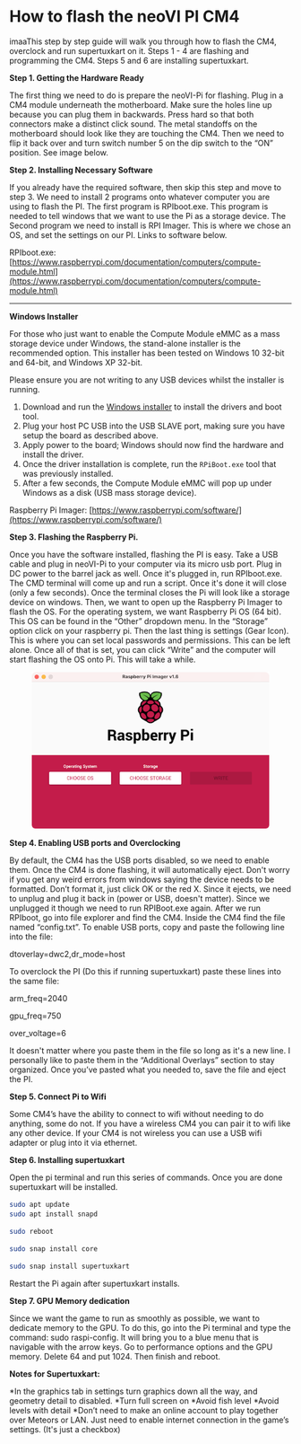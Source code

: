# How to flash the neoVI PI CM4

imaaThis step by step guide will walk you through how to flash the CM4, overclock and run supertuxkart on it. Steps 1 - 4 are flashing and programming the CM4. Steps 5 and 6 are installing supertuxkart.

**Step 1. Getting the Hardware Ready**

The first thing we need to do is prepare the neoVI-Pi for flashing. Plug in a CM4 module underneath the motherboard. Make sure the holes line up because you can plug them in backwards. Press hard so that both connectors make a distinct click sound. The metal standoffs on the motherboard should look like they are touching the CM4. Then we need to flip it back over and turn switch number 5 on the dip switch to the “ON” position. See image below.

**Step 2. Installing Necessary Software**

If you already have the required software, then skip this step and move to step 3. We need to install 2 programs onto whatever computer you are using to flash the PI. The first program is RPIboot.exe. This program is needed to tell windows that we want to use the Pi as a storage device. The Second program we need to install is RPI Imager. This is where we chose an OS, and set the settings on our PI. Links to software below.

RPIboot.exe: [https://www.raspberrypi.com/documentation/computers/compute-module.html](https://www.raspberrypi.com/documentation/computers/compute-module.html)

****

**Windows Installer**

For those who just want to enable the Compute Module eMMC as a mass storage device under Windows, the stand-alone installer is the recommended option. This installer has been tested on Windows 10 32-bit and 64-bit, and Windows XP 32-bit.

Please ensure you are not writing to any USB devices whilst the installer is running.

1. Download and run the [Windows installer](https://github.com/raspberrypi/usbboot/raw/master/win32/rpiboot\_setup.exe) to install the drivers and boot tool.
2. Plug your host PC USB into the USB SLAVE port, making sure you have setup the board as described above.
3. Apply power to the board; Windows should now find the hardware and install the driver.
4. Once the driver installation is complete, run the `RPiBoot.exe` tool that was previously installed.
5. After a few seconds, the Compute Module eMMC will pop up under Windows as a disk (USB mass storage device).

Raspberry Pi Imager: [https://www.raspberrypi.com/software/](https://www.raspberrypi.com/software/)

**Step 3. Flashing the Raspberry Pi.**

Once you have the software installed, flashing the PI is easy. Take a USB cable and plug in neoVI-Pi to your computer via its micro usb port. Plug in DC power to the barrel jack as well. Once it's plugged in, run RPIboot.exe. The CMD terminal will come up and run a script. Once it's done it will close (only a few seconds). Once the terminal closes the Pi will look like a storage device on windows. Then, we want to open up the Raspberry Pi Imager to flash the OS. For the operating system, we want Raspberry Pi OS (64 bit). This OS can be found in the “Other” dropdown menu. In the “Storage” option click on your raspberry pi. Then the last thing is settings (Gear Icon). This is where you can set local passwords and permissions. This can be left alone. Once all of that is set, you can click “Write” and the computer will start flashing the OS onto Pi. This will take a while.

<figure><img src=".gitbook/assets/md-bfd602be71b2c1099b91877aed3b41f0.png" alt=""><figcaption></figcaption></figure>

**Step 4. Enabling USB ports and Overclocking**

By default, the CM4 has the USB ports disabled, so we need to enable them. Once the CM4 is done flashing, it will automatically eject. Don't worry if you get any weird errors from windows saying the device needs to be formatted. Don’t format it, just click OK or the red X. Since it ejects, we need to unplug and plug it back in (power or USB, doesn't matter). Since we unplugged it though we need to run RPIBoot.exe again. After we run RPIboot, go into file explorer and find the CM4. Inside the CM4 find the file named “config.txt”. To enable USB ports, copy and paste the following line into the file:

dtoverlay=dwc2,dr\_mode=host

To overclock the PI (Do this if running supertuxkart) paste these lines into the same file:

arm\_freq=2040&#x20;

gpu\_freq=750&#x20;

over\_voltage=6

It doesn't matter where you paste them in the file so long as it's a new line. I personally like to paste them in the “Additional Overlays” section to stay organized. Once you’ve pasted what you needed to, save the file and eject the PI.

**Step 5. Connect Pi to Wifi**

Some CM4’s have the ability to connect to wifi without needing to do anything, some do not. If you have a wireless CM4 you can pair it to wifi like any other device. If your CM4 is not wireless you can use a USB wifi adapter or plug into it via ethernet.

**Step 6. Installing supertuxkart**

Open the pi terminal and run this series of commands. Once you are done supertuxkart will be installed.

```bash
sudo apt update
sudo apt install snapd
```

```bash
sudo reboot
```

```bash
sudo snap install core
```

```bash
sudo snap install supertuxkart
```

Restart the Pi again after supertuxkart installs.

**Step 7. GPU Memory dedication**

Since we want the game to run as smoothly as possible, we want to dedicate memory to the GPU. To do this, go into the Pi terminal and type the command: sudo raspi-config. It will bring you to a blue menu that is navigable with the arrow keys. Go to performance options and the GPU memory. Delete 64 and put 1024. Then finish and reboot.

**Notes for Supertuxkart:**

\*In the graphics tab in settings turn graphics down all the way, and geometry detail to disabled. \*Turn full screen on \*Avoid fish level \*Avoid levels with detail \*Don’t need to make an online account to play together over Meteors or LAN. Just need to enable internet connection in the game’s settings. (It's just a checkbox)
